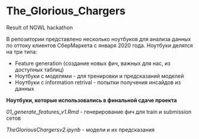 # The_Glorious_Chargers
Result of NGWL hackathon

В репозитории представлено несколько ноутбуков для анализа данных по оттоку клиентов СберМаркета с января 2020 года.
Ноутбуки делятся на три типа:
*  Feature generation (создание новых фич, важных для нас, из доступных таблиц)
*  Ноутбуки с моделями - для тренировки и предсказаний моделей
* Ноутбуки с information retrival - попытки получения инсайдов из данных

**Ноутбуки, которые использовались в финальной сдаче проекта**


*01_generate_features_v1.Rmd* - генерирование фич для train и submission сетов

*TheGloriousChargersv2.ipynb* - модели и их предсказания

